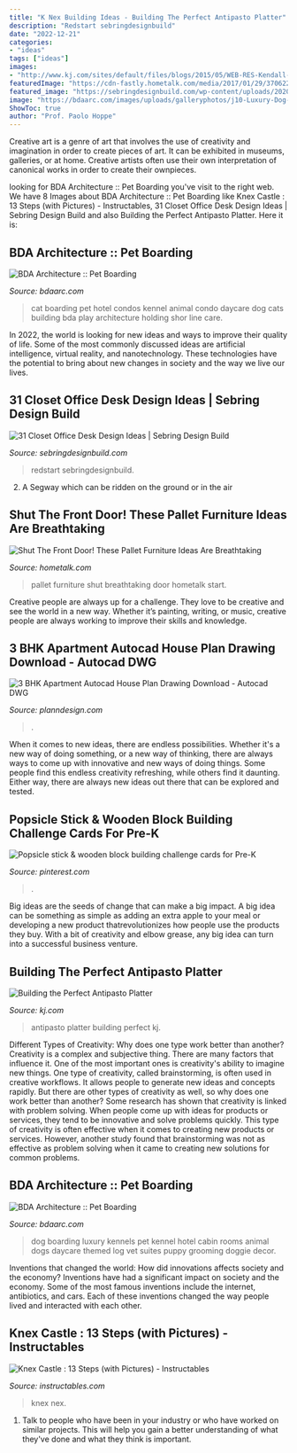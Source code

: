 ```yaml
---
title: "K Nex Building Ideas - Building The Perfect Antipasto Platter"
description: "Redstart sebringdesignbuild"
date: "2022-12-21"
categories:
- "ideas"
tags: ["ideas"]
images:
- "http://www.kj.com/sites/default/files/blogs/2015/05/WEB-RES-Kendall-Jackson-Antipasto-Platter-19.jpg"
featuredImage: "https://cdn-fastly.hometalk.com/media/2017/01/29/3706225/s-shut-thefront-door-these-pallet-furniture-ideas-are-breathtaking-doors-painted-furniture-pallet.jpg?size=1600x1000&amp;nocrop=1"
featured_image: "https://sebringdesignbuild.com/wp-content/uploads/2020/09/small-closet-office-desks-design-ideas-8.jpg?x61781"
image: "https://bdaarc.com/images/uploads/galleryphotos/j10-Luxury-Dog-Boarding-Log-Cabin.jpg"
ShowToc: true
author: "Prof. Paolo Hoppe"
---
```



Creative art is a genre of art that involves the use of creativity and imagination in order to create pieces of art. It can be exhibited in museums, galleries, or at home. Creative artists often use their own interpretation of canonical works in order to create their ownpieces.

	

		
looking for BDA Architecture :: Pet Boarding you've visit to the right web. We have 8 Images about BDA Architecture :: Pet Boarding like Knex Castle : 13 Steps (with Pictures) - Instructables, 31 Closet Office Desk Design Ideas | Sebring Design Build and also Building the Perfect Antipasto Platter. Here it is:
		
    
## BDA Architecture :: Pet Boarding

<img loading=lazy src="https://bdaarc.com/images/uploads/galleryphotos/j02-Cat-Condos.jpg" onerror="this.onerror=null;this.src='https://tse3.mm.bing.net/th?id=OIP.be9APPI7EuTisjHxiCXwIQHaFS&amp;pid=15.1';" alt="BDA Architecture :: Pet Boarding">

_Source: bdaarc.com_

>cat boarding pet hotel condos kennel animal condo daycare dog cats building bda play architecture holding shor line care. 

	

In 2022, the world is looking for new ideas and ways to improve their quality of life. Some of the most commonly discussed ideas are artificial intelligence, virtual reality, and nanotechnology. These technologies have the potential to bring about new changes in society and the way we live our lives.

    
## 31 Closet Office Desk Design Ideas | Sebring Design Build

<img loading=lazy src="https://sebringdesignbuild.com/wp-content/uploads/2020/09/small-closet-office-desks-design-ideas-8.jpg?x61781" onerror="this.onerror=null;this.src='https://tse4.mm.bing.net/th?id=OIP.Yb-knZob8cbqd9ILzQdTiQAAAA&amp;pid=15.1';" alt="31 Closet Office Desk Design Ideas | Sebring Design Build">

_Source: sebringdesignbuild.com_

>redstart sebringdesignbuild. 

	

2. A Segway which can be ridden on the ground or in the air

    
## Shut The Front Door! These Pallet Furniture Ideas Are Breathtaking

<img loading=lazy src="https://cdn-fastly.hometalk.com/media/2017/01/29/3706225/s-shut-thefront-door-these-pallet-furniture-ideas-are-breathtaking-doors-painted-furniture-pallet.jpg?size=1600x1000&amp;nocrop=1" onerror="this.onerror=null;this.src='https://tse3.mm.bing.net/th?id=OIP.jAuJ1vpW4GFiLLFxcnw1pwHaKj&amp;pid=15.1';" alt="Shut The Front Door! These Pallet Furniture Ideas Are Breathtaking">

_Source: hometalk.com_

>pallet furniture shut breathtaking door hometalk start. 

	

Creative people are always up for a challenge. They love to be creative and see the world in a new way. Whether it’s painting, writing, or music, creative people are always working to improve their skills and knowledge.

    
## 3 BHK Apartment Autocad House Plan Drawing Download - Autocad DWG

<img loading=lazy src="https://www.planndesign.com/sites/default/files/styles/1200x620/public/2019/09/3-bhk-apartment-autocad-house-plan-drawing-download.jpg?itok=I_jRGJQ0" onerror="this.onerror=null;this.src='https://tse2.mm.bing.net/th?id=OIP.wdjXks0gF4cm26vnwlm4wgHaD0&amp;pid=15.1';" alt="3 BHK Apartment Autocad House Plan Drawing Download - Autocad DWG">

_Source: planndesign.com_

>. 

	

When it comes to new ideas, there are endless possibilities. Whether it's a new way of doing something, or a new way of thinking, there are always ways to come up with innovative and new ways of doing things. Some people find this endless creativity refreshing, while others find it daunting. Either way, there are always new ideas out there that can be explored and tested.

    
## Popsicle Stick &amp; Wooden Block Building Challenge Cards For Pre-K

<img loading=lazy src="https://i.pinimg.com/736x/da/67/e8/da67e82eff6bd716ff22ce7708b28d8b.jpg" onerror="this.onerror=null;this.src='https://tse1.mm.bing.net/th?id=OIP.O6XYNMdo7jAdGSFlu1p5UwHaLG&amp;pid=15.1';" alt="Popsicle stick &amp; wooden block building challenge cards for Pre-K">

_Source: pinterest.com_

>. 

	

Big ideas are the seeds of change that can make a big impact. A big idea can be something as simple as adding an extra apple to your meal or developing a new product thatrevolutionizes how people use the products they buy. With a bit of creativity and elbow grease, any big idea can turn into a successful business venture.

    
## Building The Perfect Antipasto Platter

<img loading=lazy src="http://www.kj.com/sites/default/files/blogs/2015/05/WEB-RES-Kendall-Jackson-Antipasto-Platter-19.jpg" onerror="this.onerror=null;this.src='https://tse1.mm.bing.net/th?id=OIP.vzgajozv5mUws7MYitpABQHaLH&amp;pid=15.1';" alt="Building the Perfect Antipasto Platter">

_Source: kj.com_

>antipasto platter building perfect kj. 

	

Different Types of Creativity: Why does one type work better than another?
Creativity is a complex and subjective thing. There are many factors that influence it. One of the most important ones is creativity's ability to imagine new things. One type of creativity, called brainstorming, is often used in creative workflows. It allows people to generate new ideas and concepts rapidly. But there are other types of creativity as well, so why does one work better than another?
Some research has shown that creativity is linked with problem solving. When people come up with ideas for products or services, they tend to be innovative and solve problems quickly. This type of creativity is often effective when it comes to creating new products or services. However, another study found that brainstorming was not as effective as problem solving when it came to creating new solutions for common problems.

    
## BDA Architecture :: Pet Boarding

<img loading=lazy src="https://bdaarc.com/images/uploads/galleryphotos/j10-Luxury-Dog-Boarding-Log-Cabin.jpg" onerror="this.onerror=null;this.src='https://tse1.mm.bing.net/th?id=OIP.YxFy_hs3zJ4MMkgCwKW1tgHaKX&amp;pid=15.1';" alt="BDA Architecture :: Pet Boarding">

_Source: bdaarc.com_

>dog boarding luxury kennels pet kennel hotel cabin rooms animal dogs daycare themed log vet suites puppy grooming doggie decor. 

	

Inventions that changed the world: How did innovations affects society and the economy?
Inventions have had a significant impact on society and the economy. Some of the most famous inventions include the internet, antibiotics, and cars. Each of these inventions changed the way people lived and interacted with each other.

    
## Knex Castle : 13 Steps (with Pictures) - Instructables

<img loading=lazy src="https://content.instructables.com/ORIG/FTX/E4GL/FRXUSQJG/FTXE4GLFRXUSQJG.jpg?frame=1" onerror="this.onerror=null;this.src='https://tse3.mm.bing.net/th?id=OIP.krAB94hTaP_E-wBT6iihzgHaFj&amp;pid=15.1';" alt="Knex Castle : 13 Steps (with Pictures) - Instructables">

_Source: instructables.com_

>knex nex. 

	

1. Talk to people who have been in your industry or who have worked on similar projects. This will help you gain a better understanding of what they've done and what they think is important.

